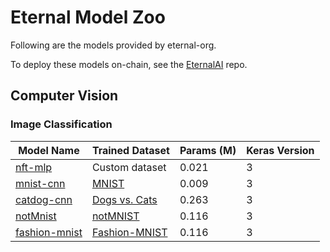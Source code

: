 # Eternal Model Zoo

Following are the models provided by eternal-org.

To deploy these models on-chain, see the [EternalAI](https://github.com/eternalai-org/eternalai) repo.


## Computer Vision

### Image Classification

| Model Name | Trained Dataset   | Params (M)    | Keras Version |
|------------|-------------------|---------------|---------------|
| [nft-mlp](computer-vision/image-classification/nft-mlp) | Custom dataset | 0.021 | 3 |
| [mnist-cnn](computer-vision/image-classification/mnist-cnn) | [MNIST](https://www.kaggle.com/datasets/hojjatk/mnist-dataset) | 0.009 | 3 |
| [catdog-cnn](computer-vision/image-classification/catdog-cnn) | [Dogs vs. Cats](https://www.kaggle.com/c/dogs-vs-cats) | 0.263 | 3 |
| [notMnist](computer-vision/image-classification/notMnist) | [notMNIST](https://www.kaggle.com/datasets/lubaroli/notmnist) | 0.116 | 3 |
| [fashion-mnist](computer-vision/image-classification/fashion-mnist) | [Fashion-MNIST](https://www.tensorflow.org/datasets/catalog/fashion_mnist#:~:text=Fashion%2DMNIST%20is%20a%20dataset,on%20Papers%20With%20Code%20north_east) | 0.116 | 3 |

